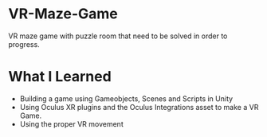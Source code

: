 # VR-Maze-Game
VR maze game with puzzle room that need to be solved in order to progress.

# What I Learned
- Building a game using Gameobjects, Scenes and Scripts in Unity
- Using Oculus XR plugins and the Oculus Integrations asset to make a VR Game.
- Using the proper VR movement 
